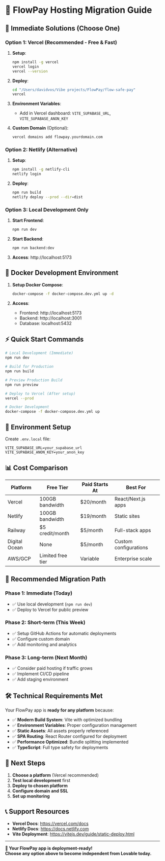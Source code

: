 # 🚀 FlowPay Hosting Migration Guide

## 🎯 Immediate Solutions (Choose One)

### **Option 1: Vercel (Recommended - Free & Fast)**

1. **Setup**:
   ```bash
   npm install -g vercel
   vercel login
   vercel --version
   ```

2. **Deploy**:
   ```bash
   cd "/Users/davidvos/Vibe projects/FlowPay/flow-safe-pay"
   vercel
   ```

3. **Environment Variables**:
   - Add in Vercel dashboard: `VITE_SUPABASE_URL`, `VITE_SUPABASE_ANON_KEY`

4. **Custom Domain** (Optional):
   ```bash
   vercel domains add flowpay.yourdomain.com
   ```

### **Option 2: Netlify (Alternative)**

1. **Setup**:
   ```bash
   npm install -g netlify-cli
   netlify login
   ```

2. **Deploy**:
   ```bash
   npm run build
   netlify deploy --prod --dir=dist
   ```

### **Option 3: Local Development Only**

1. **Start Frontend**:
   ```bash
   npm run dev
   ```

2. **Start Backend**:
   ```bash
   npm run backend:dev
   ```

3. **Access**: http://localhost:5173

## 🐳 Docker Development Environment

1. **Setup Docker Compose**:
   ```bash
   docker-compose -f docker-compose.dev.yml up -d
   ```

2. **Access**:
   - Frontend: http://localhost:5173
   - Backend: http://localhost:3001
   - Database: localhost:5432

## ⚡ Quick Start Commands

```bash
# Local Development (Immediate)
npm run dev

# Build for Production
npm run build

# Preview Production Build
npm run preview

# Deploy to Vercel (After setup)
vercel --prod

# Docker Development
docker-compose -f docker-compose.dev.yml up
```

## 🔧 Environment Setup

Create `.env.local` file:
```env
VITE_SUPABASE_URL=your_supabase_url
VITE_SUPABASE_ANON_KEY=your_anon_key
```

## 📊 Cost Comparison

| **Platform** | **Free Tier** | **Paid Starts At** | **Best For** |
|--------------|---------------|-------------------|--------------|
| Vercel | 100GB bandwidth | $20/month | React/Next.js apps |
| Netlify | 100GB bandwidth | $19/month | Static sites |
| Railway | $5 credit/month | $5/month | Full-stack apps |
| Digital Ocean | None | $5/month | Custom configurations |
| AWS/GCP | Limited free tier | Variable | Enterprise scale |

## 🚀 Recommended Migration Path

### **Phase 1: Immediate (Today)**
- ✅ Use local development (`npm run dev`)
- ✅ Deploy to Vercel for public preview

### **Phase 2: Short-term (This Week)**  
- ✅ Setup GitHub Actions for automatic deployments
- ✅ Configure custom domain
- ✅ Add monitoring and analytics

### **Phase 3: Long-term (Next Month)**
- ✅ Consider paid hosting if traffic grows
- ✅ Implement CI/CD pipeline
- ✅ Add staging environment

## 🛠️ Technical Requirements Met

Your FlowPay app is **ready for any platform** because:
- ✅ **Modern Build System**: Vite with optimized bundling
- ✅ **Environment Variables**: Proper configuration management
- ✅ **Static Assets**: All assets properly referenced
- ✅ **SPA Routing**: React Router configured for deployment
- ✅ **Performance Optimized**: Bundle splitting implemented
- ✅ **TypeScript**: Full type safety for deployments

## 🎯 Next Steps

1. **Choose a platform** (Vercel recommended)
2. **Test local development** first
3. **Deploy to chosen platform**
4. **Configure domain and SSL**
5. **Set up monitoring**

## 📞 Support Resources

- **Vercel Docs**: https://vercel.com/docs
- **Netlify Docs**: https://docs.netlify.com
- **Vite Deployment**: https://vitejs.dev/guide/static-deploy.html

---

**🎉 Your FlowPay app is deployment-ready!**  
**Choose any option above to become independent from Lovable today.**